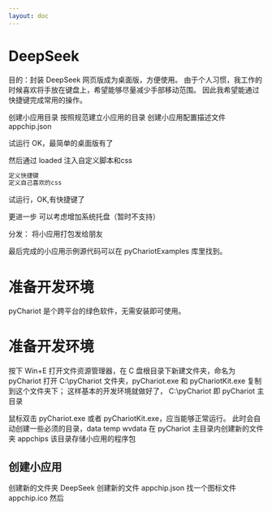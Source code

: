 ```yaml
---
layout: doc
---
```


# DeepSeek

目的：封装 DeepSeek 网页版成为桌面版，方便使用。
由于个人习惯，我工作的时候喜欢将手放在键盘上，希望能够尽量减少手部移动范围。
因此我希望能通过快捷键完成常用的操作。

创建小应用目录
按照规范建立小应用的目录
创建小应用配置描述文件 appchip.json

试运行 OK，最简单的桌面版有了

然后通过 loaded 注入自定义脚本和css
```javascript
定义快捷键
定义自己喜欢的css
```

试运行，OK,有快捷键了

更进一步
可以考虑增加系统托盘（暂时不支持）

分发：
    将小应用打包发给朋友

最后完成的小应用示例源代码可以在 pyChariotExamples 库里找到。

# 准备开发环境

pyChariot 是个跨平台的绿色软件，无需安装即可使用。

# 准备开发环境
按下 Win+E 打开文件资源管理器，在 C 盘根目录下新建文件夹，命名为 pyChariot
打开 C:\pyChariot 文件夹，pyChariot.exe 和 pyChariotKit.exe 复制到这个文件夹下；
这样基本的开发环境就做好了， C:\pyChariot 即 pyChariot 主目录

鼠标双击 pyChariot.exe 或者 pyChariotKit.exe，应当能够正常运行。
此时会自动创建一些必须的目录，data temp wvdata
在 pyChariot 主目录内创建新的文件夹 appchips
该目录存储小应用的程序包

## 创建小应用
创建新的文件夹 DeepSeek
创建新的文件 appchip.json
找一个图标文件 appchip.ico
然后
